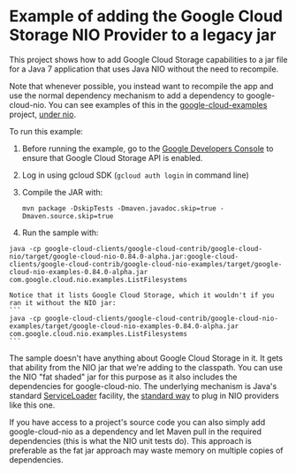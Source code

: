 Example of adding the Google Cloud Storage NIO Provider to a legacy jar
=======================================================================

This project shows how to add Google Cloud Storage capabilities to a jar file for a Java 7
application that uses Java NIO without the need to recompile.

Note that whenever possible, you instead want to recompile the app and use the normal
dependency mechanism to add a dependency to google-cloud-nio. You can see examples of
this in the [google-cloud-examples](../../../google-cloud-examples) project,
[under nio](../../../google-cloud-examples/src/main/java/com/google/cloud/examples/nio).

To run this example:

1. Before running the example, go to the [Google Developers Console][developers-console] to ensure that Google Cloud Storage API is enabled.

2. Log in using gcloud SDK (`gcloud auth login` in command line)

3. Compile the JAR with:
    ```
    mvn package -DskipTests -Dmaven.javadoc.skip=true -Dmaven.source.skip=true
    ```

4.    Run the sample with:

[//]: # ({x-version-update-start:google-cloud-nio:current})
    ```
    java -cp google-cloud-clients/google-cloud-contrib/google-cloud-nio/target/google-cloud-nio-0.84.0-alpha.jar:google-cloud-clients/google-cloud-contrib/google-cloud-nio-examples/target/google-cloud-nio-examples-0.84.0-alpha.jar com.google.cloud.nio.examples.ListFilesystems
    ```

    Notice that it lists Google Cloud Storage, which it wouldn't if you ran it without the NIO jar:
    ```
    java -cp google-cloud-clients/google-cloud-contrib/google-cloud-nio-examples/target/google-cloud-nio-examples-0.84.0-alpha.jar com.google.cloud.nio.examples.ListFilesystems
    ```
[//]: # ({x-version-update-end})

The sample doesn't have anything about Google Cloud Storage in it. It gets that ability from the NIO
jar that we're adding to the classpath. You can use the NIO "fat shaded" jar for this purpose as it
also includes the dependencies for google-cloud-nio.
The underlying mechanism is Java's standard [ServiceLoader](https://docs.oracle.com/javase/7/docs/api/java/util/ServiceLoader.html)
facility, the [standard way](http://docs.oracle.com/javase/7/docs/technotes/guides/io/fsp/filesystemprovider.html) to plug in NIO providers like this one.

If you have access to a project's source code you can also simply add google-cloud-nio as
a dependency and let Maven pull in the required dependencies (this is what the NIO unit tests do).
This approach is preferable as the fat jar approach may waste memory on multiple copies of
dependencies.

[developers-console]:https://console.developers.google.com/
